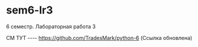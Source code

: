 # sem6-lr3
6 семестр. Лабораторная работа 3


СМ ТУТ ---- https://github.com/TradesMark/python-6    (Ссылка обновлена)
